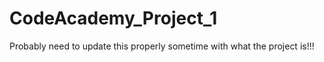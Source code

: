 # CodeAcademy_Project_1
 
Probably need to update this properly sometime with what the project is!!!